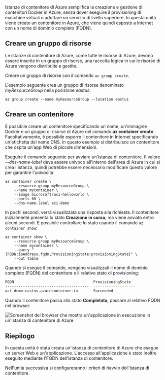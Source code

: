 Istanze di contenitore di Azure semplifica la creazione e gestione di contenitori Docker in Azure, senza dover eseguire il provisioning di macchine virtuali o adottare un servizio di livello superiore. In questa unità viene creato un contenitore in Azure, che viene quindi esposto a Internet con un nome di dominio completo (FQDN).

## <a name="create-a-resource-group"></a>Creare un gruppo di risorse

Le istanze di contenitore di Azure, come tutte le risorse di Azure, devono essere inserite in un gruppo di risorse, una raccolta logica in cui le risorse di Azure vengono distribuite e gestite.

Creare un gruppo di risorse con il comando `az group create`.

L'esempio seguente crea un gruppo di risorse denominato *myResourceGroup* nella posizione *eastus*:

```azurecli
az group create --name myResourceGroup --location eastus
```

## <a name="create-a-container"></a>Creare un contenitore

È possibile creare un contenitore specificando un nome, un'immagine Docker e un gruppo di risorse di Azure nel comando **az container create**. Facoltativamente, è possibile esporre il contenitore in Internet specificando un'etichetta del nome DNS. In questo esempio si distribuisce un contenitore che ospita un'app Web di piccole dimensioni.

Eseguire il comando seguente per avviare un'istanza di contenitore. Il valore *--dns-name-label* deve essere univoco all'interno dell'area di Azure in cui si crea l'istanza, quindi potrebbe essere necessario modificare questo valore per garantire l'univocità:

```azurecli
az container create \
    --resource-group myResourceGroup \
    --name mycontainer \
    --image microsoft/aci-helloworld \
    --ports 80 \
    --dns-name-label aci-demo
```

In pochi secondi, verrà visualizzata una risposta alla richiesta. Il contenitore inizialmente presenta lo stato **Creazione in corso**, ma viene avviato entro alcuni secondi. È possibile controllare lo stato usando il comando `az container show`:

```azurecli
az container show \
    --resource-group myResourceGroup \
    --name mycontainer \
    --query "{FQDN:ipAddress.fqdn,ProvisioningState:provisioningState}" \
    --out table
```

Quando si esegue il comando, vengono visualizzati il nome di dominio completo (FQDN) del contenitore e il relativo stato di provisioning:

```bash
FQDN                                    ProvisioningState
--------------------------------------  -------------------
aci-demo.eastus.azurecontainer.io       Succeeded
```

Quando il contenitore passa allo stato **Completato**, passare al relativo FQDN nel browser:

![Screenshot del browser che mostra un'applicazione in esecuzione in un'istanza di contenitore di Azure](../media-draft/aci-app-browser.png)

## <a name="summary"></a>Riepilogo

In questa unità è stata creata un'istanza di contenitore di Azure che esegue un server Web e un'applicazione. L'accesso all'applicazione è stato inoltre eseguito mediante l'FQDN dell'istanza di contenitore.

Nell'unità successiva si configureranno i criteri di riavvio dell'istanza di contenitore.